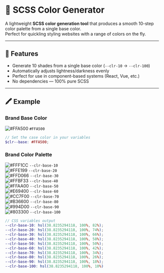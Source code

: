 # 🎨 SCSS Color Generator

A lightweight **SCSS color generation tool** that produces a smooth 10-step color palette from a single base color.  
Perfect for quickling styling websites with a range of colors on the fly.

---

## 🌈 Features

- Generate 10 shades from a single base color (`--clr-10` → `--clr-100`)
- Automatically adjusts lightness/darkness evenly
- Perfect for use in component-based systems (React, Vue, etc.)
- No dependencies — 100% pure SCSS

---

## 🖍️ Example

### Brand Base Color

![#FFA500](https://placehold.co/15x15/FFA500/FFA500.png) `#FFA500`  

```scss
// Set the case color in your variables
$clr--base: #FFA500;
```

### Brand Color Palette

![#FFF1CC](https://placehold.co/15x15/FFF1CC/FFF1CC.png) `--clr-base-10`  
![#FFE199](https://placehold.co/15x15/FFE199/FFE199.png) `--clr-base-20`  
![#FFD066](https://placehold.co/15x15/FFD066/FFD066.png) `--clr-base-30`  
![#FFBF33](https://placehold.co/15x15/FFBF33/FFBF33.png) `--clr-base-40`  
![#FFAA00](https://placehold.co/15x15/FFAA00/FFAA00.png) `--clr-base-50`  
![#E69400](https://placehold.co/15x15/E69400/E69400.png) `--clr-base-60`  
![#CC7F00](https://placehold.co/15x15/CC7F00/CC7F00.png) `--clr-base-70`  
![#B36600](https://placehold.co/15x15/B36600/B36600.png) `--clr-base-80`  
![#994D00](https://placehold.co/15x15/994D00/994D00.png) `--clr-base-90`  
![#803300](https://placehold.co/15x15/803300/803300.png) `--clr-base-100`



```scss
// CSS variables output
--clr-base-10: hsl(38.8235294118, 100%, 82%);
--clr-base-20: hsl(38.8235294118, 100%, 74%);
--clr-base-30: hsl(38.8235294118, 100%, 66%);
--clr-base-40: hsl(38.8235294118, 100%, 58%);
--clr-base-50: hsl(38.8235294118, 100%, 50%);
--clr-base-60: hsl(38.8235294118, 100%, 42%);
--clr-base-70: hsl(38.8235294118, 100%, 34%);
--clr-base-80: hsl(38.8235294118, 100%, 26%);
--clr-base-90: hsl(38.8235294118, 100%, 18%);
--clr-base-100: hsl(38.8235294118, 100%, 10%)
```